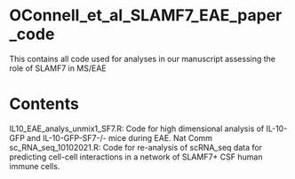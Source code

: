 # OConnell_et_al_SLAMF7_EAE_paper_code
This contains all code used for analyses in our manuscript assessing the role of SLAMF7 in MS/EAE


# Contents
IL10_EAE_analys_unmix1_SF7.R: Code for high dimensional analysis of IL-10-GFP and IL-10-GFP-SF7-/- mice during EAE. 
Nat Comm sc_RNA_seq_10102021.R: Code for re-analysis of scRNA_seq data for predicting cell-cell interactions in a network of SLAMF7+ CSF human immune cells. 
